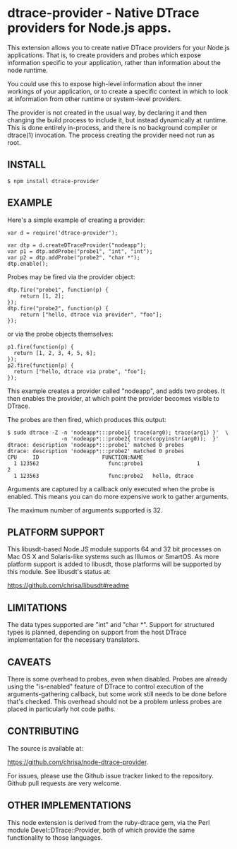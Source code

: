 # dtrace-provider - Native DTrace providers for Node.js apps.

This extension allows you to create native DTrace providers for your
Node.js applications. That is, to create providers and probes which
expose information specific to your application, rather than
information about the node runtime.

You could use this to expose high-level information about the inner
workings of your application, or to create a specific context in which
to look at information from other runtime or system-level providers. 

The provider is not created in the usual way, by declaring it and then
changing the build process to include it, but instead dynamically at
runtime. This is done entirely in-process, and there is no background
compiler or dtrace(1) invocation. The process creating the provider
need not run as root.

## INSTALL

    $ npm install dtrace-provider

## EXAMPLE

Here's a simple example of creating a provider:

    var d = require('dtrace-provider');

    var dtp = d.createDTraceProvider("nodeapp");
    var p1 = dtp.addProbe("probe1", "int", "int");
    var p2 = dtp.addProbe("probe2", "char *");
    dtp.enable();	   

Probes may be fired via the provider object:

    dtp.fire("probe1", function(p) {
        return [1, 2];
    });
    dtp.fire("probe2", function(p) { 
        return ["hello, dtrace via provider", "foo"];
    });

or via the probe objects themselves:

    p1.fire(function(p) {
      return [1, 2, 3, 4, 5, 6];
    });
    p2.fire(function(p) {
      return ["hello, dtrace via probe", "foo"];
    });

This example creates a provider called "nodeapp", and adds two
probes. It then enables the provider, at which point the provider
becomes visible to DTrace.

The probes are then fired, which produces this output:

    $ sudo dtrace -Z -n 'nodeapp*:::probe1{ trace(arg0); trace(arg1) }'  \
                     -n 'nodeapp*:::probe2{ trace(copyinstr(arg0));  }'
    dtrace: description 'nodeapp*:::probe1' matched 0 probes
    dtrace: description 'nodeapp*:::probe2' matched 0 probes
    CPU     ID                    FUNCTION:NAME
      1 123562                      func:probe1                 1                2
      1 123563                      func:probe2   hello, dtrace                    

Arguments are captured by a callback only executed when the probe is
enabled. This means you can do more expensive work to gather arguments.

The maximum number of arguments supported is 32. 

## PLATFORM SUPPORT

This libusdt-based Node.JS module supports 64 and 32 bit processes on
Mac OS X and Solaris-like systems such as Illumos or SmartOS. As more
platform support is added to libusdt, those platforms will be
supported by this module. See libusdt's status at:

  https://github.com/chrisa/libusdt#readme

## LIMITATIONS
 
The data types supported are "int" and "char *". Support for
structured types is planned, depending on support from the host DTrace
implementation for the necessary translators. 

## CAVEATS

There is some overhead to probes, even when disabled. Probes are
already using the "is-enabled" feature of DTrace to control execution
of the arguments-gathering callback, but some work still needs to be
done before that's checked. This overhead should not be a problem
unless probes are placed in particularly hot code paths.

## CONTRIBUTING

The source is available at:

  https://github.com/chrisa/node-dtrace-provider.

For issues, please use the Github issue tracker linked to the
repository. Github pull requests are very welcome. 

## OTHER IMPLEMENTATIONS

This node extension is derived from the ruby-dtrace gem, via the Perl
module Devel::DTrace::Provider, both of which provide the same
functionality to those languages.
